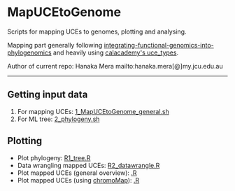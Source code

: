 # MapUCEtoGenome

Scripts for mapping UCEs to genomes, plotting and analysing.

Mapping part generally following [integrating-functional-genomics-into-phylogenomics](https://github.com/matthewhvandam/integrating-functional-genomics-into-phylogenomics) and heavily using [calacademy's uce_types](https://github.com/calacademy-research/ccgutils/tree/master/uce_types).

Author of current repo: Hanaka Mera   mailto:hanaka.mera[@]my.jcu.edu.au

---

## Getting input data

1. For mapping UCEs: [1_MapUCEtoGenome_general.sh](https://github.com/mhanaka/MapUCEtoGenome/blob/main/1_MapUCEtoGenome_general.sh)
2. For ML tree: [2_phylogeny.sh](https://github.com/mhanaka/MapUCEtoGenome/blob/main/2_phylogeny.sh)

## Plotting

- Plot phylogeny: [R1_tree.R](https://github.com/mhanaka/MapUCEtoGenome/blob/main/R1_tree.R)
- Data wrangling mapped UCEs: [R2_datawrangle.R](https://github.com/mhanaka/MapUCEtoGenome/blob/main/R2_datawrangle.R)
- Plot mapped UCEs (general overview): [.R](https://github.com/mhanaka/MapUCEtoGenome/blob/main/)
- Plot mapped UCEs (using [chromoMap](https://lakshay-anand.github.io/chromoMap/docs.html)): [.R](https://github.com/mhanaka/MapUCEtoGenome/blob/main/)


